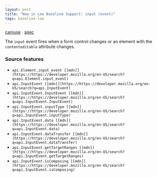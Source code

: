 ```yaml
---
layout: post
title: "New in Low Baseline Support: input (event)"
tags: baseline-low
---
```


[caniuse](https://caniuse.com/?search=input-event) · [spec](https://w3c.github.io/uievents/#event-type-input)

The `input` event fires when a form control changes or an element with the `contenteditable` attribute changes.

### Source features

- ``api.Element.input_event [[mdn]](https://https://developer.mozilla.org/en-US/search?q=api.Element.input_event)``
- ``api.InputEvent [[mdn]](https://https://developer.mozilla.org/en-US/search?q=api.InputEvent)``
- ``api.InputEvent.InputEvent [[mdn]](https://https://developer.mozilla.org/en-US/search?q=api.InputEvent.InputEvent)``
- ``api.InputEvent.inputType [[mdn]](https://https://developer.mozilla.org/en-US/search?q=api.InputEvent.inputType)``
- ``api.InputEvent.data [[mdn]](https://https://developer.mozilla.org/en-US/search?q=api.InputEvent.data)``
- ``api.InputEvent.dataTransfer [[mdn]](https://https://developer.mozilla.org/en-US/search?q=api.InputEvent.dataTransfer)``
- ``api.InputEvent.getTargetRanges [[mdn]](https://https://developer.mozilla.org/en-US/search?q=api.InputEvent.getTargetRanges)``
- ``api.InputEvent.isComposing [[mdn]](https://https://developer.mozilla.org/en-US/search?q=api.InputEvent.isComposing)``
